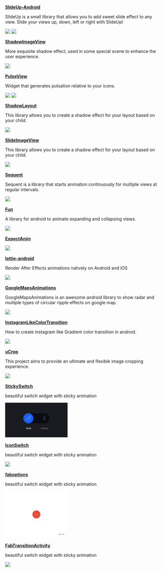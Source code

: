 **[SlideUp-Android](https://github.com/mancj/SlideUp-Android)**

SlideUp is a small library that allows you to add sweet slide effect to any view. Slide your views up, down, left or right with SlideUp!

<img src=https://github.com/mancj/mancj.github.io/blob/master/other/slideup-art/art1.gif width="300"> <img src=https://github.com/mancj/mancj.github.io/blob/master/other/slideup-art/art2.gif width="300">

**[ShadowImageView](https://github.com/yingLanNull/ShadowImageView)**

More exquisite shadow effect, used in some special scene to enhance the user experience.

<img src=https://github.com/yingLanNull/ShadowImageView/raw/master/show/shadow.gif width="150">

**[PulseView](https://github.com/Devlight/PulseView)**

Widget that generates pulsation relative to your icons.

<div>
<img src=https://camo.githubusercontent.com/b5ab5cee1ff3883d829698d780146a3d42733715/68747470733a2f2f6431337961637572716a676172612e636c6f756466726f6e742e6e65742f75736572732f3135333237372f73637265656e73686f74732f323234323932312f6f70656e2d75726932303135303931342d332d31736133363439 width="40%">
<img src=https://camo.githubusercontent.com/9c78f8bc12bbca3a2b6488cd84971ca877a56c90/68747470733a2f2f6431337961637572716a676172612e636c6f756466726f6e742e6e65742f75736572732f373835312f73637265656e73686f74732f323235393235362f63656c2d6669616e696d6174696f6e2d322e676966 width="40%">
</div>

**[ShadowLayout](https://github.com/Devlight/ShadowLayout)**

This library allows you to create a shadow effect for your layout based on your child.

<div>
<img src=https://camo.githubusercontent.com/6544b73c66ba75b5dee971f744510cd71064893e/68747470733a2f2f64726976652e676f6f676c652e636f6d2f75633f6578706f72743d646f776e6c6f61642669643d304278504f5f5565533777536354334a5859327435547a686b544467 width="40%">
</div>


**[SlideImageView](https://github.com/Devlight/SlideImageView)**

This library allows you to create a shadow effect for your layout based on your child.

<div>
<img src=https://camo.githubusercontent.com/050edbd53e1aadecf8987d41f722ef47391e85c1/68747470733a2f2f64726976652e676f6f676c652e636f6d2f75633f6578706f72743d646f776e6c6f61642669643d304278504f5f5565533777536357485a484e5446664d6b6443626a41 width="40%">
</div>

**[Sequent](https://github.com/fujiyuu75/Sequent)**

Sequent is a library that starts animation continuously for multiple views at regular intervals.
<div>
<img src=https://github.com/fujiyuu75/sequent/raw/res/demo.gif width="40%">
</div>

**[Fun](https://github.com/PHELAT/Fun)**

A library for android to animate expanding and collapsing views.
<div>
<img src=https://github.com/PHELAT/Fun/raw/master/screenshot/screenshot.gif width="40%">
</div>

**[ExpectAnim](https://github.com/florent37/ExpectAnim)**
<div>
<img src=https://raw.githubusercontent.com/florent37/ExpectAnim/master/media/sample.gif width="40%">
</div>

**[lottie-android](https://github.com/airbnb/lottie-android)**

Render After Effects animations natively on Android and iOS

<div>
<img src=https://github.com/airbnb/lottie-android/raw/master/gifs/Example2.gif width="40%">
</div>

**[GoogleMapsAnimations](https://github.com/aarsy/GoogleMapsAnimations)**

GoogleMapsAnimations is an awesome android library to show radar and multiple types of circular ripple effects on google map.

<div>
<img src=https://github.com/aarsy/GoogleMapsAnimations/raw/master/gifs/Sample3.gif width="40%">
</div>

**[InstagramLikeColorTransition](https://github.com/Taishi-Y/InstagramLikeColorTransitionAndroid)**

How to create instagram like Gradient color transition in android.

<div>
<img src=https://github.com/Taishi-Y/InstagramLikeColorTransitionAndroid/raw/master/images/screenshot.gif?raw=true width="40%">
</div>

**[uCrop](https://github.com/Yalantis/uCrop)**

This project aims to provide an ultimate and flexible image cropping experience.

<div>
<img src=https://github.com/Yalantis/uCrop/raw/master/preview.gif width="40%">
</div>

**[StickySwitch](https://github.com/GwonHyeok/StickySwitch)**

 beautiful switch widget with sticky animation

<div>
<img src=https://github.com/GwonHyeok/StickySwitch/raw/master/preview.gif width="40%">
</div>


**[IconSwitch](https://github.com/polyak01/IconSwitch)**

 beautiful switch widget with sticky animation

<div>
<img src=https://raw.githubusercontent.com/polyak01/IconSwitch/master/data/3J8gYHy.gif width="40%">
</div>

**[faboptions](https://github.com/JoaquimLey/FabOptions)**

 beautiful switch widget with sticky animation

<div>
<img src=https://github.com/JoaquimLey/faboptions/raw/master/art/faboptions_materialup_demo.gif width="40%">
</div>

**[FabTransitionActivity](https://github.com/coyarzun89/FabTransitionActivity)**

 beautiful switch widget with sticky animation

<div>
<img src=https://raw.githubusercontent.com/coyarzun89/FabTransitionActivity/master/art/fabTransitionActivity.gif width="40%">
</div>
